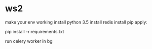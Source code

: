 # ws2
make your env working
install python 3.5
install redis
install pip
apply:

pip install -r requirements.txt

run celery worker in bg


